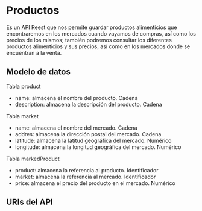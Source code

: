 # Productos
Es un API Reest que nos permite guardar productos alimenticios que encontraremos en los mercados cuando vayamos de compras, así como los precios de los mismos; también podremos consultar los diferentes productos alimenticios y sus precios, así como en los mercados donde se encuentran a la venta.

## Modelo de datos
Tabla product
* name:         almacena el nombre del producto.                Cadena
* description:  almacena la descripción del producto.           Cadena

Tabla market
* name:         almacena el nombre del mercado.                 Cadena
* addres:       almacena la dirección postal del mercado.       Cadena
* latitude:     almacena la latitud geográfica del mercado.     Numérico
* longitude:    almacena la longitud geográfica del mercado.    Numérico

Tabla markedProduct
* product:      almacena la referencia al producto.             Identificador
* market:       almacena la referencia al mercado.              Identificador
* price:        almacena el precio del producto en el mercado.  Numérico

## URIs del API
